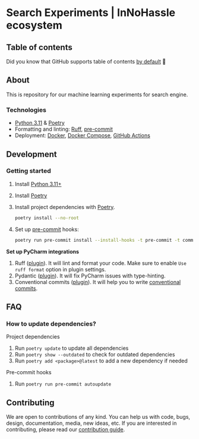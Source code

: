 # Search Experiments | InNoHassle ecosystem

## Table of contents

Did you know that GitHub supports table of
contents [by default](https://github.blog/changelog/2021-04-13-table-of-contents-support-in-markdown-files/) 🤔

## About

This is repository for our machine learning experiments for search engine.

### Technologies

- [Python 3.11](https://www.python.org/downloads/release/python-3117/) & [Poetry](https://python-poetry.org/docs/)
- Formatting and linting: [Ruff](https://docs.astral.sh/ruff/), [pre-commit](https://pre-commit.com/)
- Deployment: [Docker](https://www.docker.com/), [Docker Compose](https://docs.docker.com/compose/),
  [GitHub Actions](https://github.com/features/actions)

## Development

### Getting started

1. Install [Python 3.11+](https://www.python.org/downloads/release/python-3117/)
2. Install [Poetry](https://python-poetry.org/docs/)
3. Install project dependencies with [Poetry](https://python-poetry.org/docs/cli/#options-2).
   ```bash
   poetry install --no-root
   ```
4. Set up [pre-commit](https://pre-commit.com/) hooks:

   ```bash
   poetry run pre-commit install --install-hooks -t pre-commit -t commit-msg
   ```

**Set up PyCharm integrations**

1. Ruff ([plugin](https://plugins.jetbrains.com/plugin/20574-ruff)).
   It will lint and format your code. Make sure to enable `Use ruff format` option in plugin settings.
2. Pydantic ([plugin](https://plugins.jetbrains.com/plugin/12861-pydantic)). It will fix PyCharm issues with
   type-hinting.
3. Conventional commits ([plugin](https://plugins.jetbrains.com/plugin/13389-conventional-commit)). It will help you
   to write [conventional commits](https://www.conventionalcommits.org/en/v1.0.0/).

## FAQ

### How to update dependencies?

Project dependencies

1. Run `poetry update` to update all dependencies
2. Run `poetry show --outdated` to check for outdated dependencies
3. Run `poetry add <package>@latest` to add a new dependency if needed

Pre-commit hooks

1. Run `poetry run pre-commit autoupdate`

## Contributing

We are open to contributions of any kind.
You can help us with code, bugs, design, documentation, media, new ideas, etc.
If you are interested in contributing, please read
our [contribution guide](https://github.com/one-zero-eight/.github/blob/main/CONTRIBUTING.md).
